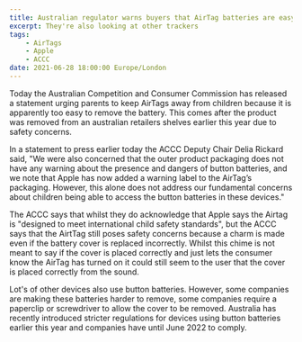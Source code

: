 ```yaml
---
title: Australian regulator warns buyers that AirTag batteries are easy for children to remove
excerpt: They're also looking at other trackers
tags:
    - AirTags
    - Apple
    - ACCC
date: 2021-06-28 18:00:00 Europe/London
---
```


Today the Australian Competition and Consumer Commission has released a statement urging parents to keep AirTags away from children because it is apparently too easy to remove the battery. This comes after the product was removed from an australian retailers shelves earlier this year due to safety concerns.

In a statement to press earlier today the ACCC Deputy Chair Delia Rickard said, "We were also concerned that the outer product packaging does not have any warning about the presence and dangers of button batteries, and we note that Apple has now added a warning label to the AirTag’s packaging. However, this alone does not address our fundamental concerns about children being able to access the button batteries in these devices."

The ACCC says that whilst they do acknowledge that Apple says the Airtag is "designed to meet international child safety standards", but the ACCC says that the AirtTag still poses safety concerns because a charm is made even if the battery cover is replaced incorrectly. Whilst this chime is not meant to say if the cover is placed correctly and just lets the consumer know the AirTag has turned on it could still seem to the user that the cover is placed correctly from the sound.

Lot's of other devices also use button batteries. However, some companies are making these batteries harder to remove, some companies require a paperclip or screwdriver to allow the cover to be removed. Australia has recently introduced stricter regulations for devices using button batteries earlier this year and companies have until June 2022 to comply.
